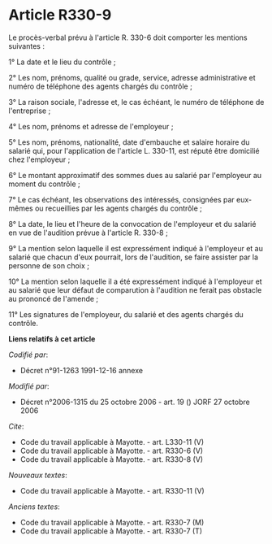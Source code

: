# Article R330-9

Le procès-verbal prévu à l'article R. 330-6 doit comporter les mentions suivantes : 

1° La date et le lieu du contrôle ; 

2° Les nom, prénoms, qualité ou grade, service, adresse administrative et numéro de téléphone des agents chargés du
contrôle ; 

3° La raison sociale, l'adresse et, le cas échéant, le numéro de téléphone de l'entreprise ; 

4° Les nom, prénoms et adresse de l'employeur ; 

5° Les nom, prénoms, nationalité, date d'embauche et salaire horaire du salarié qui, pour l'application de l'article L.
330-11, est réputé être domicilié chez l'employeur ; 

6° Le montant approximatif des sommes dues au salarié par l'employeur au moment du contrôle ; 

7° Le cas échéant, les observations des intéressés, consignées par eux-mêmes ou recueillies par les agents chargés du
contrôle ; 

8° La date, le lieu et l'heure de la convocation de l'employeur et du salarié en vue de l'audition prévue à l'article R.
330-8 ;

9° La mention selon laquelle il est expressément indiqué à l'employeur et au salarié que chacun d'eux pourrait, lors de
l'audition, se faire assister par la personne de son choix ; 

10° La mention selon laquelle il a été expressément indiqué à l'employeur et au salarié que leur défaut de comparution à
l'audition ne ferait pas obstacle au prononcé de l'amende ; 

11° Les signatures de l'employeur, du salarié et des agents chargés du contrôle.

**Liens relatifs à cet article**

_Codifié par_:

  - Décret n°91-1263 1991-12-16 annexe

_Modifié par_:

  - Décret n°2006-1315 du 25 octobre 2006 - art. 19 () JORF 27 octobre 2006

_Cite_:

  - Code du travail applicable à Mayotte. - art. L330-11 (V)
  - Code du travail applicable à Mayotte. - art. R330-6 (V)
  - Code du travail applicable à Mayotte. - art. R330-8 (V)

_Nouveaux textes_:

  - Code du travail applicable à Mayotte. - art. R330-11 (V)

_Anciens textes_:

  - Code du travail applicable à Mayotte. - art. R330-7 (M)
  - Code du travail applicable à Mayotte. - art. R330-7 (T)
